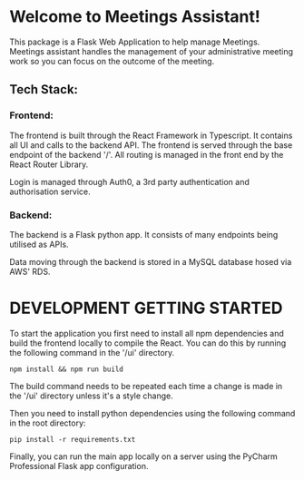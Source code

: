 # Welcome to Meetings Assistant!
This package is a Flask Web Application to help manage Meetings. Meetings assistant handles the management of your administrative meeting work so you can focus on the outcome of the meeting.

## Tech Stack:
### Frontend:
The frontend is built through the React Framework in Typescript. It contains all UI and calls to the backend API.
The frontend is served through the base endpoint of the backend '/'. All routing is managed in the front end by the React Router Library. 

Login is managed through Auth0, a 3rd party authentication and authorisation service.

### Backend:
The backend is a Flask python app. It consists of many endpoints being utilised as APIs.

Data moving through the backend is stored in a MySQL database hosed via AWS' RDS. 

# DEVELOPMENT GETTING STARTED
To start the application you first need to install all npm dependencies and build the frontend locally to compile the React. You can do this by running the following command in the '/ui' directory. 

    npm install && npm run build

The build command needs to be repeated each time a change is made in the '/ui' directory unless it's a style change.

Then you need to install python dependencies using the following command in the root directory:

    pip install -r requirements.txt

Finally, you can run the main app locally on a server using the PyCharm Professional Flask app configuration.  